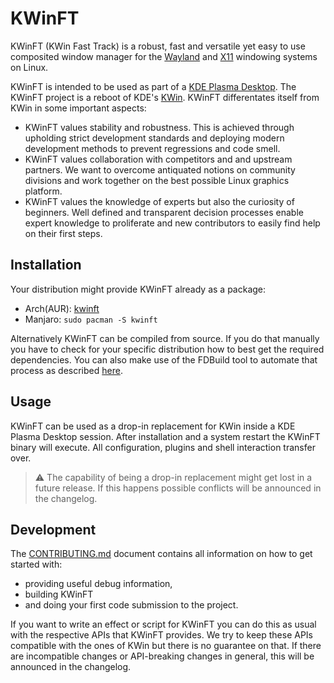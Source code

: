 # KWinFT

KWinFT (KWin Fast Track) is a robust, fast and versatile yet
easy to use composited window manager for the
[Wayland](https://wayland.freedesktop.org/) and
[X11](https://en.wikipedia.org/wiki/X_Window_System)
windowing systems on Linux.

KWinFT is intended to be used as part of a
[KDE Plasma Desktop](https://kde.org/plasma-desktop/).
The KWinFT project is a reboot of KDE's
[KWin](https://en.wikipedia.org/wiki/KWin).
KWinFT differentates itself from KWin in some important aspects:
* KWinFT values stability and robustness.
  This is achieved through upholding strict development standards
  and deploying modern development methods to prevent regressions and code smell.
* KWinFT values collaboration with competitors and and upstream partners.
  We want to overcome antiquated notions on community divisions
  and work together on the best possible Linux graphics platform.
* KWinFT values the knowledge of experts but also the curiosity of beginners.
  Well defined and transparent decision processes enable expert knowledge to proliferate
  and new contributors to easily find help on their first steps.

## Installation
Your distribution might provide KWinFT already as a package:
  * Arch(AUR): [kwinft](https://aur.archlinux.org/packages/kwinft)
  * Manjaro: `sudo pacman -S kwinft`

Alternatively KWinFT can be compiled from source.
If you do that manually you have to check for your specific distribution
how to best get the required dependencies.
You can also make use of the FDBuild tool to automate that process as described
[here](CONTRIBUTING.md#compiling).

## Usage
KWinFT can be used as a drop-in replacement for KWin inside a KDE Plasma Desktop session.
After installation and a system restart the KWinFT binary will execute.
All configuration, plugins and shell interaction transfer over.

> :warning: The capability of being a drop-in replacement might get lost in a future release. If
this happens possible conflicts will be announced in the changelog.

## Development
The [CONTRIBUTING.md](CONTRIBUTING.md) document contains all information
on how to get started with:
* providing useful debug information,
* building KWinFT
* and doing your first code submission to the project.

If you want to write an effect or script for KWinFT
you can do this as usual with the respective APIs that KWinFT provides.
We try to keep these APIs compatible with the ones of KWin
but there is no guarantee on that.
If there are incompatible changes or API-breaking changes in general,
this will be announced in the changelog.
